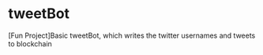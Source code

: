 # tweetBot
[Fun Project]Basic tweetBot, which writes the twitter usernames and tweets to blockchain
